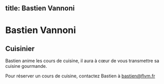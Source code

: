title: Bastien Vannoni
---
# Bastien Vannoni
## Cuisinier

Bastien anime les cours de cuisine, il aura à cœur de vous transmettre sa cuisine gourmande.

Pour réserver un cours de cuisine, contactez Bastien à <bastien@flvm.fr>
